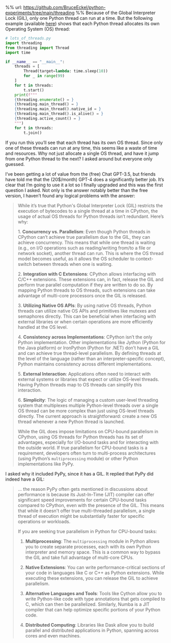 %%
url: https://github.com/BruceEckel/python-experiments/tree/main/threading
%%
Because of the Global Interpreter Lock (GIL), only one Python thread can run at a time. But the following example (available [here](https://github.com/BruceEckel/python-experiments/tree/main/threading)) shows that each Python thread allocates its own Operating System (OS) thread:

```python
# lots_of_threads.py
import threading
from threading import Thread
import time

if __name__ == "__main__":
    threads = [
        Thread(target=lambda: time.sleep(10))
        for _ in range(99)
    ]
    for t in threads:
        t.start()
    print(f"""
    {threading.enumerate() = }
    {threading.main_thread() = }
    {threading.main_thread().native_id = }
    {threading.main_thread().is_alive() = }
    {threading.active_count() = }
    """)
    for t in threads:
        t.join()
```

If you run this you’ll see that each thread has its own OS thread. Since only one of these threads can run at any time, this seems like a waste of time and resources. Why not just allocate a single OS thread, and have it jump from one Python thread to the next? I asked around but everyone only guessed.

I’ve been getting a lot of value from the (free) Chat GPT-3.5, but friends have told me that the (20$/month) GPT-4 does a significantly better job. It’s clear that I’m going to use it a lot so I finally upgraded and this was the first question I asked. Not only is the answer notably better than the free version, I haven’t found any logical problems with the answer:

> While it’s true that Python's Global Interpreter Lock (GIL) restricts the execution of bytecodes to a single thread at a time in CPython, the usage of actual OS threads for Python threads isn’t redundant. Here’s why:
>
> 1\. **Concurrency vs. Parallelism**: Even though Python threads in CPython can’t achieve true parallelism due to the GIL, they can achieve concurrency. This means that while one thread is waiting (e.g., on I/O operations such as reading/writing from/to a file or network socket), another thread can run. This is where the OS thread model becomes useful, as it allows the OS scheduler to context-switch between threads when one is waiting.
>
> 2\. **Integration with C Extensions**: CPython allows interfacing with C/C++ extensions. These extensions can, in fact, release the GIL and perform true parallel computation if they are written to do so. By mapping Python threads to OS threads, such extensions can take advantage of multi-core processors once the GIL is released.
>
> 3\. **Utilizing Native OS APIs**: By using native OS threads, Python threads can utilize native OS APIs and primitives like mutexes and semaphores directly. This can be beneficial when interfacing with external libraries or when certain operations are more efficiently handled at the OS level.
>
> 4\. **Consistency across Implementations**: CPython isn’t the only Python implementation. Other implementations like Jython (Python for the Java platform) or IronPython (Python for .NET) don’t have a GIL and can achieve true thread-level parallelism. By defining threads at the level of the language (rather than an interpreter-specific concept), Python maintains consistency across different implementations.
>
> 5\. **External Interaction**: Applications often need to interact with external systems or libraries that expect or utilize OS-level threads. Having Python threads map to OS threads can simplify this interaction.
>
> 6\. **Simplicity**: The logic of managing a custom user-level threading system that multiplexes multiple Python-level threads over a single OS thread can be more complex than just using OS-level threads directly. The current approach is straightforward: create a new OS thread whenever a new Python thread is launched.
>
> While the GIL does impose limitations on CPU-bound parallelism in CPython, using OS threads for Python threads has its set of advantages, especially for I/O-bound tasks and for interacting with the outside world. If true parallelism for CPU-bound tasks is a requirement, developers often turn to multi-process architectures (using Python’s `multiprocessing` module) or other Python implementations like PyPy.

I asked why it included PyPy, since it has a GIL. It replied that PyPy did indeed have a GIL:

> … the reason PyPy often gets mentioned in discussions about performance is because its Just-In-Time (JIT) compiler can offer significant speed improvements for certain CPU-bound tasks compared to CPython, even with the presence of the GIL. This means that while it doesn't offer true multi-threaded parallelism, a single thread of execution might be substantially faster for specific operations or workloads.
>
> If you are seeking true parallelism in Python for CPU-bound tasks:
>
> 1. **Multiprocessing**: The `multiprocessing` module in Python allows you to create separate processes, each with its own Python interpreter and memory space. This is a common way to bypass the GIL and take full advantage of multi-core CPUs.
>
> 2. **Native Extensions**: You can write performance-critical sections of your code in languages like C or C++ as Python extensions. While executing these extensions, you can release the GIL to achieve parallelism.
>
> 3. **Alternative Languages and Tools**: Tools like Cython allow you to write Python-like code with type annotations that gets compiled to C, which can then be parallelized. Similarly, Numba is a JIT compiler that can help optimize specific portions of your Python code.
>
> 4. **Distributed Computing**: Libraries like Dask allow you to build parallel and distributed applications in Python, spanning across cores and even machines.
